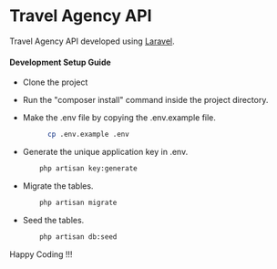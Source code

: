 # Travel Agency API

Travel Agency API developed using [Laravel](https://laravel.com).

#### Development Setup Guide

- Clone the project

- Run the "composer install" command inside the project directory.

- Make the .env file by copying the .env.example file.
  ```bash
		cp .env.example .env
  ```
- Generate the unique application key in .env.  
	```bash
		php artisan key:generate
	```
- Migrate the tables. 
	```bash
		php artisan migrate

- Seed the tables. 
	```bash
		php artisan db:seed

Happy Coding !!!
